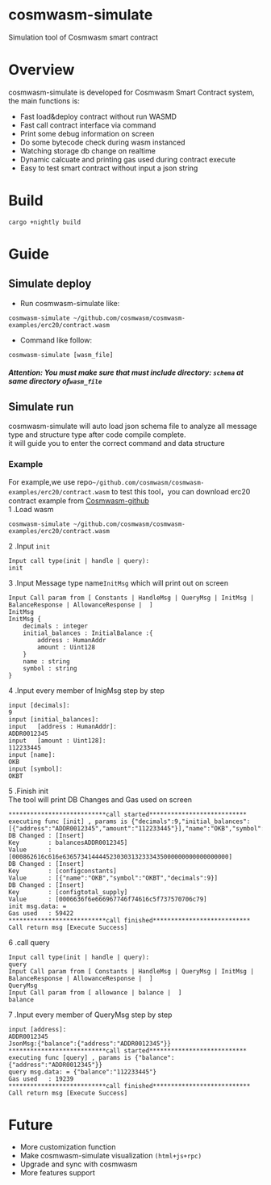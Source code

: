 # cosmwasm-simulate
Simulation tool of Cosmwasm smart contract

# Overview
cosmwasm-simulate is developed for Cosmwasm Smart Contract system, the main functions is:
* Fast load&deploy contract without run WASMD
* Fast call contract interface via command
* Print some debug information on screen
* Do some bytecode check during wasm instanced
* Watching storage db change on realtime
* Dynamic calcuate and printing gas used during contract execute 
* Easy to test smart contract without input a json string
# Build
```shell script
cargo +nightly build
```
# Guide
## Simulate deploy
* Run cosmwasm-simulate like:
```shell script
cosmwasm-simulate ~/github.com/cosmwasm/cosmwasm-examples/erc20/contract.wasm
```
* Command like follow:
```shell script
cosmwasm-simulate [wasm_file]
```
##### Attention: You must make sure that must include directory: `schema` at same directory of`wasm_file`

## Simulate run
cosmwasm-simulate will auto load json schema file to analyze all message type and structure type after code compile complete.   
it will guide you to enter the correct command and data structure

### Example
For example,we use repo`~/github.com/cosmwasm/cosmwasm-examples/erc20/contract.wasm` to test this tool，you can download erc20 contract example from [Cosmwasm-github](https://github.com/CosmWasm/cosmwasm-examples)   
1 .Load wasm   
```shell script
cosmwasm-simulate ~/github.com/cosmwasm/cosmwasm-examples/erc20/contract.wasm
```
2 .Input `init`   
```shell script
Input call type(init | handle | query):
init
```
3 .Input Message type name`InitMsg` which will print out on screen
```shell script   
Input Call param from [ Constants | HandleMsg | QueryMsg | InitMsg | BalanceResponse | AllowanceResponse |  ]
InitMsg
InitMsg {
	decimals : integer
	initial_balances : InitialBalance :{
		address : HumanAddr
		amount : Uint128
	}
	name : string
	symbol : string
}
```
4 .Input every member of InigMsg step by step
```shell script
input [decimals]:
9
input [initial_balances]:
input 	[address : HumanAddr]:
ADDR0012345
input 	[amount : Uint128]:
112233445
input [name]:
OKB
input [symbol]:
OKBT
```
5 .Finish init  
The tool will print DB Changes and Gas used on screen
```shell script
***************************call started***************************
executing func [init] , params is {"decimals":9,"initial_balances":[{"address":"ADDR0012345","amount":"112233445"}],"name":"OKB","symbol":"OKBT"}
DB Changed : [Insert]
Key        : balancesADDR0012345]
Value      : [000862616c616e6365734144445230303132333435000000000000000000]
DB Changed : [Insert]
Key        : [configconstants]
Value      : [{"name":"OKB","symbol":"OKBT","decimals":9}]
DB Changed : [Insert]
Key        : [configtotal_supply]
Value      : [0006636f6e666967746f74616c5f737570706c79]
init msg.data: =
Gas used   : 59422
***************************call finished***************************
Call return msg [Execute Success]
```
6 .call query   
```shell script
Input call type(init | handle | query):
query
Input Call param from [ Constants | HandleMsg | QueryMsg | InitMsg | BalanceResponse | AllowanceResponse |  ]
QueryMsg
Input Call param from [ allowance | balance |  ]
balance
```
7 .Input every member of QueryMsg step by step
```shell script
input [address]:
ADDR0012345
JsonMsg:{"balance":{"address":"ADDR0012345"}}
***************************call started***************************
executing func [query] , params is {"balance":{"address":"ADDR0012345"}}
query msg.data: = {"balance":"112233445"}
Gas used   : 19239
***************************call finished***************************
Call return msg [Execute Success]
```
# Future
* More customization function
* Make cosmwasm-simulate visualization `(html+js+rpc)`
* Upgrade and sync with cosmwasm
* More features support
